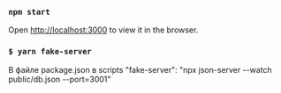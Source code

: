 ### `npm start`
Open [http://localhost:3000](http://localhost:3000) to view it in the browser.


### `$ yarn fake-server`
В файле  package.json в scripts "fake-server": "npx json-server --watch public/db.json --port=3001"
